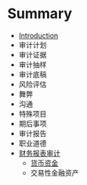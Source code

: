 # Summary

* [Introduction](README.md)
* 审计计划
* 审计证据
* 审计抽样
* 审计底稿
* 风险评估
* 舞弊
* 沟通
* 特殊项目
* 期后事项
* 审计报告
* 职业道德
* [财务报表审计](财务报表审计.md)
    * [货币资金](货币资金.md)
    * 交易性金融资产

